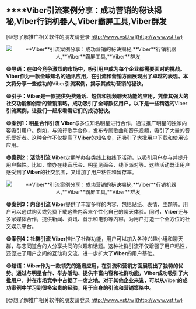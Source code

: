 ## ****Viber**引流案例分享：成功营销的秘诀揭秘,**Viber**行销机器人,**Viber**霸屏工具,**Viber**群发**

[😍想了解推广相关软件的朋友请登录 http://www.vst.tw](http://www.vst.tw)

 <center><img src="https://vst.tw/MP4/tuiguang/png/2.png" alt="**Viber**引流案例分享：成功营销的秘诀揭秘,**Viber**行销机器人,**Viber**霸屏工具,**Viber**群发"></center>

**😄导语：在如今竞争激烈的市场中，吸引用户成为每个企业都需要面对的挑战。**Viber**作为一款全球知名的通讯应用，在引流和营销方面展现出了卓越的表现。本文将分享一些成功的**Viber**引流案例，揭示其成功营销的秘诀。**

**😄引子：**Viber**是一款提供免费通话、短信和视频聊天功能的应用，凭借其强大的社交功能和创新的营销策略，成功吸引了全球数亿用户。以下是一些精选的**Viber**引流案例，让我们一起来看看它们的成功秘诀。**

**😄案例1：明星合作引流**
**Viber**与多位知名明星进行合作，通过推广明星的独家内容吸引用户。例如，与流行歌手合作，发布专属歌曲和音乐视频，吸引了大量的音乐爱好者。这种合作不仅提高了**Viber**的知名度，还吸引了大批用户下载和使用该应用。

**😄案例2：活动引流**
**Viber**定期举办各类线上和线下活动，以吸引用户参与并提升用户黏性。比如，举办在线音乐会、明星见面会、线下派对等。这些活动既让用户感受到了**Viber**的社交氛围，又增加了用户粘性和留存率。

 <center><img src="https://vst.tw/MP4/tuiguang/png/3.png" alt="**Viber**引流案例分享：成功营销的秘诀揭秘,**Viber**行销机器人,**Viber**霸屏工具,**Viber**群发"></center>

**😄案例3：内容引流**
**Viber**提供了丰富多样的内容，包括贴纸、表情、主题等。用户可以通过购买或免费下载这些内容来个性化自己的聊天体验。同时，**Viber**还与多家媒体合作，提供新闻、资讯、音乐和电影等内容，为用户打造一个全方位的社交娱乐平台。

**😄案例4：社群引流**
**Viber**推出了社群功能，用户可以加入各种兴趣小组和聊天群，与志同道合的人分享共同的兴趣和话题。这种社群引流不仅增强了用户粘性，还促进了用户之间的互动和交流，进一步扩大了**Viber**的用户基础。

**😄结语：**Viber**作为一款领先的通讯应用，在引流和营销方面展现出了独特的优势。通过与明星合作、举办活动、提供丰富内容和社群功能，**Viber**成功吸引了大批用户，并在市场竞争中占据了一席之地。对于其他企业来说，可以从**Viber**的成功案例中学习到很多宝贵的经验，用于自身的引流和营销策略中。**

[😍想了解推广相关软件的朋友请登录 http://www.vst.tw](http://www.vst.tw)



